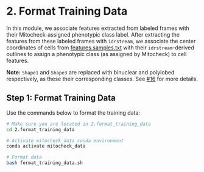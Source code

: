 # 2. Format Training Data

In this module, we associate features extracted from labeled frames with their Mitocheck-assigned phenotypic class label.
After extracting the features from these labeled frames with `idrstream`, we associate the center coordinates of cells from [features.samples.txt](../mitocheck_metadata/features.samples.txt) with their `idrstream`-derived outlines to assign a phenotypic class (as assigned by Mitocheck) to cell features.

**Note:** `Shape1` and `Shape3` are replaced with binuclear and polylobed respectively, as these their corresponding classes.
See [#16](https://github.com/WayScience/mitocheck_data/issues/16) for more details.

## Step 1: Format Training Data

Use the commands below to format the training data:

```sh
# Make sure you are located in 2.format_training_data
cd 2.format_training_data

# Activate mitocheck_data conda environment
conda activate mitocheck_data

# Format data
bash format_training_data.sh
```
